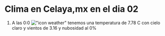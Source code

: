 # Clima en Celaya,mx en el dia 02

1. A las 0:0 !["icon weather"](http://openweathermap.org/img/w/01n.png) tenemos una temperatura de 7.78 C con cielo claro y  vientos de 3.16 y nubosidad al 0%
